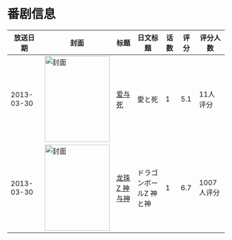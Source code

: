 # 番剧信息

|放送日期|封面|标题|日文标题|话数|评分|评分人数|
|---|---|---|---|---|---|---|
|2013-03-30|<img src="https://lain.bgm.tv/pic/cover/c/e6/6a/192578_0W2ww.jpg" alt="封面" style="width:150px;height:200px;object-fit:cover;">|[爱与死](https://bangumi.tv/subject/192578)|愛と死|1|5.1|11人评分|
|2013-03-30|<img src="https://lain.bgm.tv/pic/cover/c/3d/f7/44636_Cuv50.jpg" alt="封面" style="width:150px;height:200px;object-fit:cover;">|[龙珠Z 神与神](https://bangumi.tv/subject/44636)|ドラゴンボールZ 神と神|1|6.7|1007人评分|

